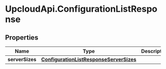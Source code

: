 # UpcloudApi.ConfigurationListResponse

## Properties
Name | Type | Description | Notes
------------ | ------------- | ------------- | -------------
**serverSizes** | [**ConfigurationListResponseServerSizes**](ConfigurationListResponseServerSizes.md) |  | [optional] 


